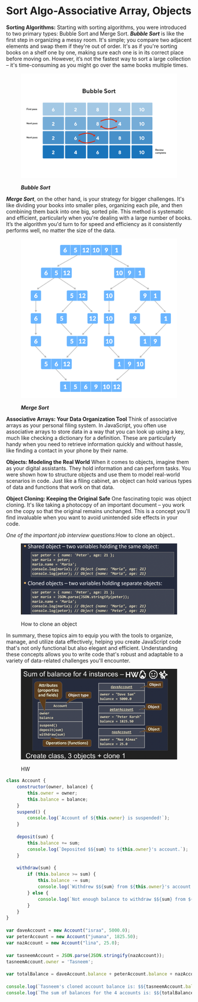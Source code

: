 # Sort Algo-Associative Array, Objects

**Sorting Algorithms:** Starting with sorting algorithms, you were introduced to two primary types: Bubble Sort and Merge Sort. _**Bubble Sort**_ is like the first step in organizing a messy room. It's simple; you compare two adjacent elements and swap them if they're out of order. It's as if you're sorting books on a shelf one by one, making sure each one is in its correct place before moving on. However, it’s not the fastest way to sort a large collection – it's time-consuming as you might go over the same books multiple times.

<figure><img src="../.gitbook/assets/image (1).png" alt=""><figcaption><p><em><strong>Bubble Sort</strong></em></p></figcaption></figure>





_**Merge Sort**_, on the other hand, is your strategy for bigger challenges. It's like dividing your books into smaller piles, organizing each pile, and then combining them back into one big, sorted pile. This method is systematic and efficient, particularly when you're dealing with a large number of books. It’s the algorithm you'd turn to for speed and efficiency as it consistently performs well, no matter the size of the data.

<figure><img src="../.gitbook/assets/image (2).png" alt=""><figcaption><p><em><strong>Merge Sort</strong></em></p></figcaption></figure>

**Associative Arrays: Your Data Organization Tool** Think of associative arrays as your personal filing system. In JavaScript, you often use associative arrays to store data in a way that you can look up using a key, much like checking a dictionary for a definition. These are particularly handy when you need to retrieve information quickly and without hassle, like finding a contact in your phone by their name.

**Objects: Modeling the Real World** When it comes to objects, imagine them as your digital assistants. They hold information and can perform tasks. You were shown how to structure objects and use them to model real-world scenarios in code. Just like a filing cabinet, an object can hold various types of data and functions that work on that data.

**Object Cloning: Keeping the Original Safe** One fascinating topic was object cloning. It's like taking a photocopy of an important document – you work on the copy so that the original remains unchanged. This is a concept you'll find invaluable when you want to avoid unintended side effects in your code.

_One of the important job interview questions:_&#x48;ow to clone an object..

<figure><img src="../.gitbook/assets/Screen Shot 2024-04-26 at 2.52.30 AM.png" alt=""><figcaption><p>How to clone an object</p></figcaption></figure>

In summary, these topics aim to equip you with the tools to organize, manage, and utilize data effectively, helping you create JavaScript code that's not only functional but also elegant and efficient. Understanding these concepts allows you to write code that's robust and adaptable to a variety of data-related challenges you'll encounter.



<figure><img src="../.gitbook/assets/Screen Shot 2024-04-26 at 3.05.42 AM.png" alt=""><figcaption><p>HW</p></figcaption></figure>



```javascript
class Account {
    constructor(owner, balance) {
        this.owner = owner;
        this.balance = balance;
    }
    suspend() {
        console.log(`Account of ${this.owner} is suspended!`);
    }

    deposit(sum) {
        this.balance += sum;
        console.log(`Deposited $${sum} to ${this.owner}'s account.`);
    }

    withdraw(sum) {
        if (this.balance >= sum) {
            this.balance -= sum;
            console.log(`Withdrew $${sum} from ${this.owner}'s account.`);
        } else {
            console.log(`Not enough balance to withdraw $${sum} from ${this.owner}'s account.`);
        }
    }
}

var daveAccount = new Account("israa", 5000.0);
var peterAccount = new Account("jumana", 1825.50);
var nazAccount = new Account("lina", 25.0);

var tasneemAccount = JSON.parse(JSON.stringify(nazAccount));
tasneemAccount.owner = 'Tasneem';

var totalBalance = daveAccount.balance + peterAccount.balance + nazAccount.balance + tasneemAccount.balance;

console.log(`Tasneem's cloned account balance is: $${tasneemAccount.balance}`);
console.log(`The sum of balances for the 4 accounts is: $${totalBalance}`);

```

